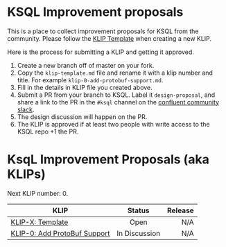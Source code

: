 # KSQL Improvement proposals

This is a place to collect improvement proposals for KSQL from the community. Please follow the [KLIP Template](klip-template.md) when creating a new KLIP.

Here is the process for submitting a KLIP and getting it approved.

1. Create a new branch off of master on your fork.
2. Copy the `klip-template.md` file and rename it with a klip number and title. For example `klip-0-add-protobuf-support.md`.
3. Fill in the details in KLIP file you created above.
4. Submit a PR from your branch to KSQL. Label it `design-proposal`, and share a link to the PR in the `#ksql` channel on the [confluent community slack](https://slackpass.io/confluentcommunity).
5. The design discussion will happen on the PR.
6. The KLIP is approved if at least two people with write access to the KSQL repo +1 the PR.

# KsqL Improvement Proposals (aka KLIPs)

Next KLIP number: 0.

| KLIP                                   | Status | Release |
|----------------------------------------|:------:| ------: |
| [KLIP-X: Template](klip-template.md)   | Open   | N/A     |
| [KLIP-0: Add ProtoBuf Support](klip-0-add-protobuf-support.md)   | In Discussion   | N/A     |



